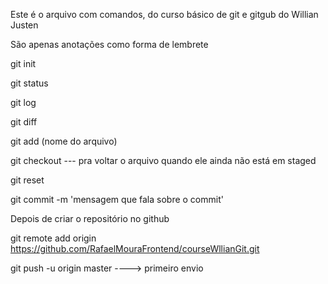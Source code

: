 Este é o arquivo com comandos, do curso básico de git e gitgub do Willian Justen

São apenas anotações como forma de lembrete


git init

git status

git log

git diff

git add (nome do arquivo)

git checkout --- pra voltar o arquivo quando ele ainda não está em staged

git reset

git commit -m 'mensagem que fala sobre o commit'



Depois de criar o repositório no github

git remote add origin https://github.com/RafaelMouraFrontend/courseWllianGit.git

git push -u origin master ----> primeiro envio
